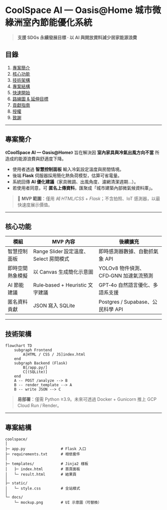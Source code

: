 # CoolSpace AI — Oasis\@Home  城市微綠洲室內節能優化系統

> **支援 SDGs 永續發展目標 · 以 AI 與開放資料減少居家能源浪費**

## 目錄

1. [專案簡介](#專案簡介)
2. [核心功能](#核心功能)
3. [技術架構](#技術架構)
4. [專案結構](#專案結構)
5. [快速開始](#快速開始)
6. [路線圖 & 延伸目標](#路線圖--延伸目標)
7. [貢獻指南](#貢獻指南)
8. [授權](#授權)
9. [致謝](#致謝)

---

## 專案簡介

《**CoolSpace AI — Oasis\@Home**》 旨在解決因 **室內家具與冷氣出風方向不當** 所造成的能源浪費與舒適度下降。

* 使用者透過 **智慧控制面板** 輸入冷氣設定溫度與房間情境。
* 後端 **Flask** 伺服器採用簡化熱負荷模型，估算可省電量。
* 系統回傳 **AI 優化建議**（家具微調、出風角度、濾網清潔週期…）。
* 若使用者同意，可 **匿名上傳資料**，匯聚成「城市建築內部微氣候資料庫」。

> 🎯 **MVP 範圍**：僅用 *純 HTML/CSS* + *Flask*；不含拍照、IoT 感測器，以最快速度展示價值。

---

## 核心功能

| 模組       | MVP 內容                        | 後續擴充                         |
| -------- | ----------------------------- | ---------------------------- |
| 智慧控制面板   | Range Slider 設定溫度、Select 房間模式 | 即時感測器數據、自動抓氣象 API            |
| 即時空間熱象模擬 | 以 Canvas 生成簡化示意圖              | YOLOv8 物件偵測、CFD‑GNN 加速氣流預測   |
| AI 節能建議  | Rule‑based + Heuristic 文字建議   | GPT‑4o 自然語言優化、多語系支援          |
| 匿名資料貢獻   | JSON 寫入 SQLite                | Postgres / Supabase、公民科學 API |

---

## 技術架構

```mermaid
flowchart TD
    subgraph Frontend
        A[HTML / CSS / JS]index.html
    end
    subgraph Backend (Flask)
        B[/app.py/]
        C[(SQLite)]
    end
    A -- POST /analyze --> B
    B -- render_template --> A
    B -- write JSON --> C
```

> **易部署**：僅需 Python ≥3.9。未來可透過 Docker + Gunicorn 推上 GCP Cloud Run / Render。

---

## 專案結構

```
coolspace/
│
├─ app.py                # Flask 入口
├─ requirements.txt      # 相依套件
│
├─ templates/            # Jinja2 樣板
│   ├─ index.html        # 首頁面板
│   └─ result.html       # 結果頁
│
├─ static/
│   └─ style.css         # 全站樣式
│
└─ docs/
    └─ mockup.png        # UI 示意圖（可替換）
```